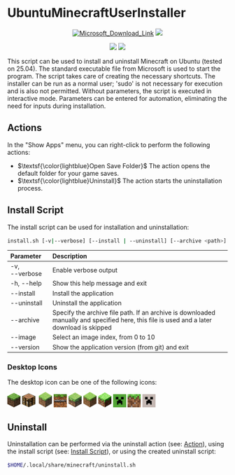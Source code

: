 # UbuntuMinecraftUserInstaller

<div align="center">

[![Microsoft_Download_Link](https://img.shields.io/badge/Minecraft-Microsoft_Download_Link-52a335)](https://www.minecraft.net/en-us/download "Link to the official Microsoft Minecraft download page")
[![](https://img.shields.io/badge/Ubuntu--de460c)](https://ubuntu.com/ "Link to Ubuntu")

![](https://img.shields.io/badge/sudo-NO-darkgreen)
![](https://img.shields.io/badge/isolation-NO-darkred)

</div>

This script can be used to install and uninstall Minecraft on Ubuntu (tested on 25.04).
The standard executable file from Microsoft is used to start the program.
The script takes care of creating the necessary shortcuts.
The installer can be run as a normal user; 'sudo' is not necessary for
execution and is also not permitted. Without parameters, the script is
executed in interactive mode. Parameters can be entered for automation,
eliminating the need for inputs during installation.

## Actions

In the "Show Apps" menu, you can right-click to perform the following actions:

- $\textsf{\color{lightblue}Open Save Folder}$ The action opens the default folder for your game saves.
- $\textsf{\color{lightblue}Uninstall}$ The action starts the uninstallation process.

## Install Script

The install script can be used for installation and uninstallation:

```bash
install.sh [-v|--verbose] [--install | --uninstall] [--archive <path>] [--image <index>] [-h|--help] [--version]
```

| Parameter                         | Description                                      |
| :-------------------------------- | :----------------------------------------------- |
| -v, <nobr>--verbose       </nobr> | Enable verbose output                            |
| -h, <nobr>--help          </nobr> | Show this help message and exit                  |
|     <nobr>--install       </nobr> | Install the application                          |
|     <nobr>--uninstall     </nobr> | Uninstall the application                        |
|     <nobr>--archive       </path> | Specify the archive file path. If an archive is downloaded manually and specified here, this file is used and a later download is skipped |
|     <nobr>--image <index> </nobr> | Select an image index, from 0 to 10              |
|     <nobr>--version       </nobr> | Show the application version (from git) and exit |

### Desktop Icons

The desktop icon can be one of the following icons:

<picture>
  <img
    alt=""
    src="./Resources/Icons/minecraft_2009-2013.svg"
    width="30" />
</picture><picture>
  <img
    alt=""
    src="./Resources/Icons/minecraft_2013-2023.svg"
    width="30" />
</picture><picture>
  <img
    alt=""
    src="./Resources/Icons/minecraft_2013-2023_1.6-1.19svg"
    width="30" />
</picture><picture>
  <img
    alt=""
    src="./Resources/Icons/minecraft_2016-2023_favicon.svg"
    width="30" />
</picture><picture>
  <img
    alt=""
    src="./Resources/Icons/minecraft_2017-2023_bedrock.svg"
    width="30" />
</picture><picture>
  <img
    alt=""
    src="./Resources/Icons/minecraft_2019.svg"
    width="30" />
</picture><picture>
  <img
    alt=""
    src="./Resources/Icons/minecraft_2020-2023_variant.svg"
    width="30" />
</picture><picture>
  <img
    alt=""
    src="./Resources/Icons/minecraft_2021.svg"
    width="30" />
</picture><picture>
  <img
    alt=""
    src="./Resources/Icons/minecraft_2023.svg"
    width="30" />
</picture><picture>
  <img
    alt=""
    src="./Resources/Icons/minecraft_2023_bedrock.svg"
    width="30" />
</picture><picture>
  <img
    alt=""
    src="./Resources/Icons/minecraft_2023_linux.svg"
    width="30" />
</picture>

## Uninstall

Uninstallation can be performed via the uninstall action
(see: [Action](#Actions)), using the install script
(see: [Install Script](#Install-Script)), or using the created
uninstall script:

```bash
$HOME/.local/share/minecraft/uninstall.sh
```
